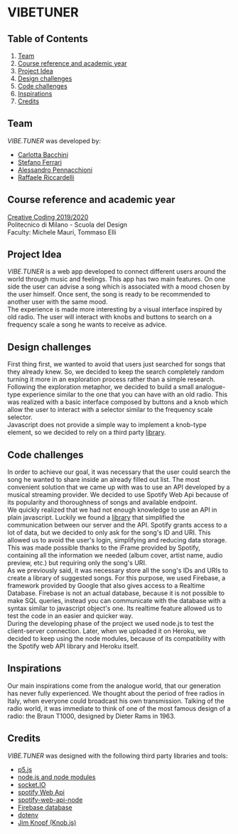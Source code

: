 # VIBETUNER

## Table of Contents
1. [Team](#team)
2. [Course reference and academic year](#Course_reference_and_academic_year)
3. [Project Idea](#project-idea)
4. [Design challenges](#Design_challenges)
5. [Code challenges](#Code_challenges)
6. [Inspirations](#Inspirations/References)
7. [Credits](#Credits)

## Team
*VIBE.TUNER* was developed by:
+ [Carlotta Bacchini](https://github.com/carlottabacchini)
+ [Stefano Ferrari](https://github.com/Stefano-Ferrari)
+ [Alessandro Pennacchioni](https://github.com/pennacch)
+ [Raffaele Riccardelli](https://github.com/Raffo98)

## Course reference and academic year
[Creative Coding 2019/2020](https://drawwithcode.github.io/2019/) <br>
Politecnico di Milano - Scuola del Design <br>
Faculty: Michele Mauri, Tommaso Elli

## Project Idea
*VIBE.TUNER* is a web app developed to connect different users around the world through music and feelings. This app has two main features. On one side the user can advise a song which is associated with a mood chosen by the user himself. Once sent, the song is ready to be recommended to another user with the same mood. <br>
The experience is made more interesting by a visual interface inspired by old radio. The user will interact with knobs and buttons to search on a frequency scale a song he wants to receive as advice.

## Design challenges
First thing first, we wanted to avoid that users just searched for songs that they already knew. So, we decided to keep the search completely random turning it more in an exploration process rather than a simple research. Following the exploration metaphor, we decided to build a small analogue-type experience similar to the one that you can have with an old radio. This was realized with a basic interface composed by buttons and a knob which allow the user to interact with a selector similar to the frequency scale selector. <br>
Javascript does not provide a simple way to implement a knob-type element, so we decided to rely on a third party [library](https://github.com/eskimoblood/jim-knopf).

## Code challenges
In order to achieve our goal, it was necessary that the user could search the song he wanted to share inside an already filled out list. The most convenient solution that we came up with was to use an API developed by a musical streaming provider. We decided to use Spotify Web Api because of its popularity and thoroughness of songs and available endpoint. <br>
We quickly realized that we had not enough knowledge to use an API in plain javascript. Luckily we found a [library](https://github.com/thelinmichael/spotify-web-api-node) that simplified the communication between our server and the API. Spotify grants access to a lot of data, but we decided to only ask for the song's ID and URI. This allowed us to avoid the user's login, simplifying and reducing data storage.
This was made possible thanks to the iFrame provided by Spotify, containing all the information we needed (album cover, artist name, audio preview, etc.) but requiring only the song's URI. <br>
As we previously said, it was necessary store all the song's IDs and URIs to create a library of suggested songs. For this purpose, we used Firebase, a framework provided by Google that also gives access to a Realtime Database. Firebase is not an actual database, because it is not possible to make SQL queries, instead you can communicate with the database with a syntax similar to javascript object's one. Its realtime feature allowed us to test the code in an easier and quicker way. <br>
During the developing phase of the project we used node.js to test the client-server connection. Later, when we uploaded it on Heroku, we decided to keep using the node modules, because of its compatibility with the Spotify web API library and Heroku itself.

## Inspirations
Our main inspirations come from the analogue world, that our generation has never fully experienced. We thought about the period of free radios in Italy, when everyone could broadcast his own transmission. Talking of the radio world, it was immediate to think of one of the most famous design of a radio: the Braun T1000, designed by Dieter Rams in 1963. 

## Credits
*VIBE.TUNER* was designed with the following third party libraries and tools:
+ [p5.js](https://p5js.org/)
+ [node.js and node modules](https://nodejs.org/it/)
+ [socket.IO](https://socket.io/)
+ [spotify Web Api](https://developer.spotify.com/documentation/web-api/)
+ [spotify-web-api-node](https://github.com/thelinmichael/spotify-web-api-node)
+ [Firebase database](https://firebase.google.com/docs/database)
+ [dotenv](https://github.com/motdotla/dotenv)
+ [Jim Knopf (Knob.js)](https://github.com/eskimoblood/jim-knopf)
